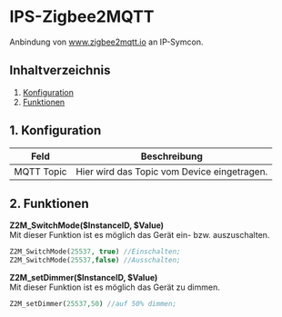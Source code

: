 # IPS-Zigbee2MQTT
   Anbindung von www.zigbee2mqtt.io an IP-Symcon.
     
   ## Inhaltverzeichnis
   1. [Konfiguration](#1-konfiguration)
   2. [Funktionen](#2-funktionen)
   
   ## 1. Konfiguration
   
   Feld | Beschreibung
   ------------ | -------------
   MQTT Topic | Hier wird das Topic vom Device eingetragen.
   
   ## 2. Funktionen
   
   **Z2M_SwitchMode($InstanceID, $Value)**\
   Mit dieser Funktion ist es möglich das Gerät ein- bzw. auszuschalten.
   ```php
   Z2M_SwitchMode(25537, true) //Einschalten;
   Z2M_SwitchMode(25537,false) //Ausschalten;
   ```
   
   **Z2M_setDimmer($InstanceID, $Value)**\
   Mit dieser Funktion ist es möglich das Gerät zu dimmen.
   ```php
   Z2M_setDimmer(25537,50) //auf 50% dimmen;
   ```